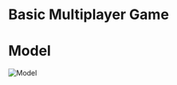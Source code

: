 # Basic Multiplayer Game

# Model

![Model](https://github.com/dvrosalesm/services-multiplayer-game/blob/main/docs/model.jpg?raw=true)